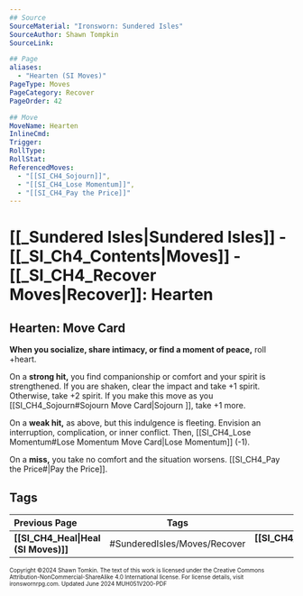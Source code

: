 ```yaml
---
## Source
SourceMaterial: "Ironsworn: Sundered Isles"
SourceAuthor: Shawn Tompkin
SourceLink: 

## Page
aliases: 
  - "Hearten (SI Moves)"
PageType: Moves
PageCategory: Recover
PageOrder: 42

## Move
MoveName: Hearten
InlineCmd: 
Trigger: 
RollType: 
RollStat: 
ReferencedMoves:
  - "[[SI_CH4_Sojourn]]",
  - "[[SI_CH4_Lose Momentum]]",
  - "[[SI_CH4_Pay the Price]]"
---
```

# [[_Sundered Isles|Sundered Isles]] - [[_SI_Ch4_Contents|Moves]] - [[_SI_CH4_Recover Moves|Recover]]: Hearten
## Hearten: Move Card
**When you socialize, share intimacy, or find a moment of peace,** roll +heart.

On a **strong hit,** you find companionship or comfort and your spirit is strengthened. If you are shaken, clear the impact and take +1 spirit. Otherwise, take +2 spirit. If you make this move as you [[SI_CH4_Sojourn#Sojourn Move Card|Sojourn ]], take +1 more.

On a **weak hit,** as above, but this indulgence is fleeting. Envision an interruption, complication, or inner conflict. Then, [[SI_CH4_Lose Momentum#Lose Momentum Move Card|Lose Momentum]] (-1).

On a **miss,** you take no comfort and the situation worsens. [[SI_CH4_Pay the Price#|Pay the Price]].

## Tags

| Previous Page | Tags | Next Page |
| :--- | :---: | ---: |
| **[[SI_CH4_Heal\|Heal (SI Moves)]]** | #SunderedIsles/Moves/Recover | **[[SI_CH4_Resupply\|Resupply (SI Moves)]]** |

<font size=-2>Copyright ©2024 Shawn Tomkin. The text of this work is licensed under the Creative Commons Attribution-NonCommercial-ShareAlike 4.0 International license. For license details, visit ironswornrpg.com. Updated June 2024 MUH051V200-PDF</font>